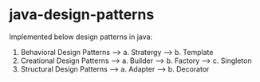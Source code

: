 # java-design-patterns
Implemented below design patterns in java:
1. Behavioral Design Patterns
--> a. Stratergy
--> b. Template
2. Creational Design Patterns
--> a. Builder
--> b. Factory
--> c. Singleton
3. Structural Design Patterns
--> a. Adapter
--> b. Decorator
